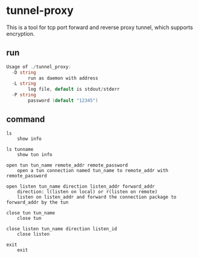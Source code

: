 # tunnel-proxy

This is a tool for tcp port forward and reverse proxy tunnel, which supports encryption.

## run

```go
Usage of ./tunnel_proxy:
  -D string
        run as daemon with address
  -L string
        log file, default is stdout/stderr
  -P string
        password (default "12345")
```

## command

```
ls
	show info

ls tunname
	show tun info

open tun tun_name remote_addr remote_password
	open a tun connection named tun_name to remote_addr with remote_password

open listen tun_name direction listen_addr forward_addr
	direction: l(listen on local) or r(listen on remote)
	listen on listen_addr and forward the connection package to forward_addr by the tun
	
close tun tun_name
	close tun

close listen tun_name direction listen_id
	close listen

exit
	exit
```

